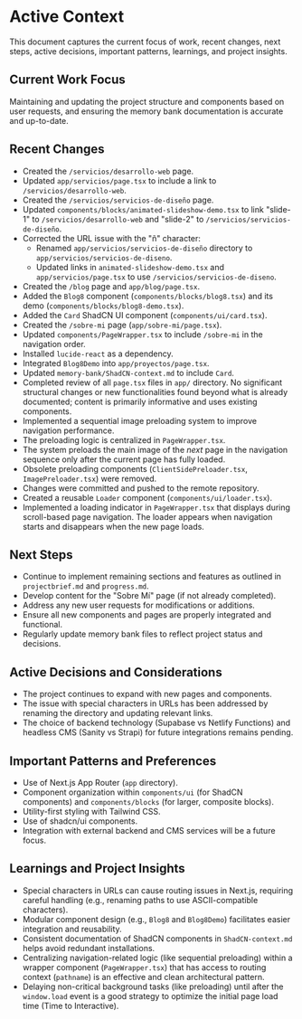 # Active Context

This document captures the current focus of work, recent changes, next steps, active decisions, important patterns, learnings, and project insights.

## Current Work Focus

Maintaining and updating the project structure and components based on user requests, and ensuring the memory bank documentation is accurate and up-to-date.

## Recent Changes

- Created the `/servicios/desarrollo-web` page.
- Updated `app/servicios/page.tsx` to include a link to `/servicios/desarrollo-web`.
- Created the `/servicios/servicios-de-diseño` page.
- Updated `components/blocks/animated-slideshow-demo.tsx` to link "slide-1" to `/servicios/desarrollo-web` and "slide-2" to `/servicios/servicios-de-diseño`.
- Corrected the URL issue with the "ñ" character:
    - Renamed `app/servicios/servicios-de-diseño` directory to `app/servicios/servicios-de-diseno`.
    - Updated links in `animated-slideshow-demo.tsx` and `app/servicios/page.tsx` to use `/servicios/servicios-de-diseno`.
- Created the `/blog` page and `app/blog/page.tsx`.
- Added the `Blog8` component (`components/blocks/blog8.tsx`) and its demo (`components/blocks/blog8-demo.tsx`).
- Added the `Card` ShadCN UI component (`components/ui/card.tsx`).
- Created the `/sobre-mi` page (`app/sobre-mi/page.tsx`).
- Updated `components/PageWrapper.tsx` to include `/sobre-mi` in the navigation order.
- Installed `lucide-react` as a dependency.
- Integrated `Blog8Demo` into `app/proyectos/page.tsx`.
- Updated `memory-bank/ShadCN-context.md` to include `Card`.
- Completed review of all `page.tsx` files in `app/` directory. No significant structural changes or new functionalities found beyond what is already documented; content is primarily informative and uses existing components.
- Implemented a sequential image preloading system to improve navigation performance.
- The preloading logic is centralized in `PageWrapper.tsx`.
- The system preloads the main image of the *next* page in the navigation sequence only after the current page has fully loaded.
- Obsolete preloading components (`ClientSidePreloader.tsx`, `ImagePreloader.tsx`) were removed.
- Changes were committed and pushed to the remote repository.
- Created a reusable `Loader` component (`components/ui/loader.tsx`).
- Implemented a loading indicator in `PageWrapper.tsx` that displays during scroll-based page navigation. The loader appears when navigation starts and disappears when the new page loads.

## Next Steps

- Continue to implement remaining sections and features as outlined in `projectbrief.md` and `progress.md`.
- Develop content for the "Sobre Mí" page (if not already completed).
- Address any new user requests for modifications or additions.
- Ensure all new components and pages are properly integrated and functional.
- Regularly update memory bank files to reflect project status and decisions.

## Active Decisions and Considerations

- The project continues to expand with new pages and components.
- The issue with special characters in URLs has been addressed by renaming the directory and updating relevant links.
- The choice of backend technology (Supabase vs Netlify Functions) and headless CMS (Sanity vs Strapi) for future integrations remains pending.

## Important Patterns and Preferences

- Use of Next.js App Router (`app` directory).
- Component organization within `components/ui` (for ShadCN components) and `components/blocks` (for larger, composite blocks).
- Utility-first styling with Tailwind CSS.
- Use of shadcn/ui components.
- Integration with external backend and CMS services will be a future focus.

## Learnings and Project Insights

- Special characters in URLs can cause routing issues in Next.js, requiring careful handling (e.g., renaming paths to use ASCII-compatible characters).
- Modular component design (e.g., `Blog8` and `Blog8Demo`) facilitates easier integration and reusability.
- Consistent documentation of ShadCN components in `ShadCN-context.md` helps avoid redundant installations.
- Centralizing navigation-related logic (like sequential preloading) within a wrapper component (`PageWrapper.tsx`) that has access to routing context (`pathname`) is an effective and clean architectural pattern.
- Delaying non-critical background tasks (like preloading) until after the `window.load` event is a good strategy to optimize the initial page load time (Time to Interactive).
